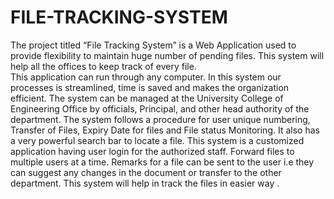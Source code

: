 # FILE-TRACKING-SYSTEM
The project titled “File Tracking System” is a Web Application used to provide flexibility to maintain huge number of pending files.
This system will help all the offices to keep track of every file.  
This application can run through any computer. In this system our processes is streamlined, time is saved and makes the organization efficient.
The system can be managed at the University College of Engineering Office by officials, Principal, and other head authority of the department.
The system follows a procedure for user unique numbering, Transfer of Files, Expiry Date for files and File status Monitoring.
It also has a very powerful search bar to locate a file. This system is a customized application having user login for the authorized staff.
Forward files to multiple users at a time. Remarks for a file can be sent to the user i.e they can suggest any changes in the document or transfer to the other department.
This system will help in track the files in easier way .  
